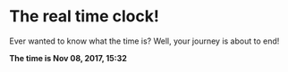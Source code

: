 # The real time clock!

Ever wanted to know what the time is? Well, your journey is about to end!

**The time is Nov 08, 2017, 15:32**